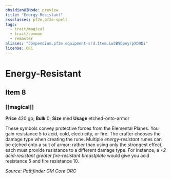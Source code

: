 ```yaml
---
obsidianUIMode: preview
title: "Energy-Resistant"
cssclasses: pf2e,pf2e-spell
tags:
  - trait/magical
  - trait/common
  - remaster
aliases: "Compendium.pf2e.equipment-srd.Item.Lw3B9DpnyrpXD9Di"
license: ORC
---
```

# Energy-Resistant
## Item 8
### [[magical]]


**Price** 420 gp; 
**Bulk** 0; **Size** med
**Usage** etched-onto-armor

These symbols convey protective forces from the Elemental Planes. You gain resistance 5 to acid, cold, electricity, or fire. The crafter chooses the damage type when creating the rune. Multiple _energy-resistant_ runes can be etched onto a suit of armor; rather than using only the strongest effect, each must provide resistance to a different damage type. For instance, a _+2 acid-resistant greater fire-resistant breastplate_ would give you acid resistance 5 and fire resistance 10.

*Source: Pathfinder GM Core*
*ORC*